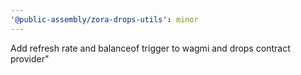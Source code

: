 ```yaml
---
'@public-assembly/zora-drops-utils': minor
---
```


Add refresh rate and balanceof trigger to wagmi and drops contract provider"
